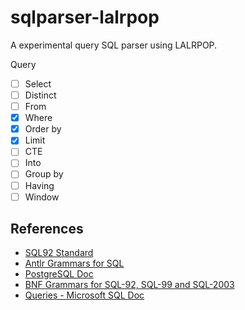 # sqlparser-lalrpop 
A experimental query SQL parser using LALRPOP.

Query
- [ ] Select
- [ ] Distinct
- [ ] From
- [x] Where
- [x] Order by
- [x] Limit
- [ ] CTE
- [ ] Into
- [ ] Group by
- [ ] Having
- [ ] Window

## References
- [SQL92 Standard](https://www.contrib.andrew.cmu.edu/~shadow/sql/sql1992.txt)
- [Antlr Grammars for SQL](https://github.com/antlr/grammars-v4/tree/master/sql)
- [PostgreSQL Doc](https://www.postgresql.org/docs/16/sql.html)
- [BNF Grammars for SQL-92, SQL-99 and SQL-2003](https://ronsavage.github.io/SQL/)
- [Queries - Microsoft SQL Doc](https://learn.microsoft.com/en-us/sql/t-sql/queries/queries)